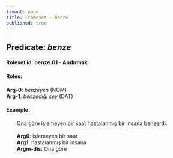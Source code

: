 ```yaml
---
layout: page
title: Frameset - benze
published: true
---
```

<h2>Predicate: <i>benze</i></h2>
<h4>Roleset id: benze.01 - Andırmak<br>
<h4>Roles:</h4>
<b>Arg-0</b>: <i>benzeyen</i>  (NOM) <br>
<b>Arg-1</b>: <i>benzediği şey</i>  (DAT) <br>
<h4>Example:</h4>
&emsp;&emsp;Ona göre işlemeyen bir saat hastalanmış bir insana benzerdi.<br><br>
&emsp;&emsp;<b>Arg0</b>:  işlemeyen bir saat<br>
&emsp;&emsp;<b>Arg1</b>:  hastalanmış bir insana<br>
&emsp;&emsp;<b>Argm-dis</b>:  Ona göre<br>

